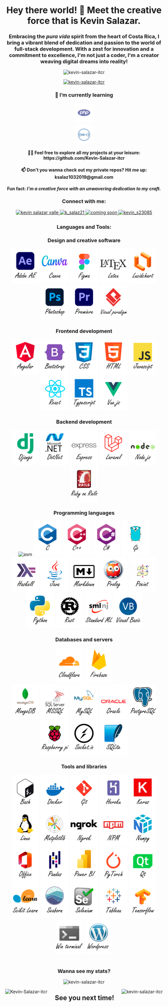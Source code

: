 <h1 align="center">Hey there world! 👋 Meet the creative force that is Kevin Salazar.</h1>
<h3 align="center">
Embracing the <em>pura vida</em> spirit from the heart of Costa Rica, I bring a vibrant blend of dedication and passion to the world of full-stack development. 
With a zest for innovation and a commitment to excellence, I'm not just a coder, I'm a creator weaving digital dreams into reality!
</h3>
<p align="center"> <img src="https://komarev.com/ghpvc/?username=kevin-salazar-itcr&label=Profile%20views&color=0e75b6&style=flat" alt="kevin-salazar-itcr" /> </p>
<p align="center"> <a href="https://github.com/ryo-ma/github-profile-trophy"><img src="https://github-profile-trophy.vercel.app/?username=kevin-salazar-itcr" alt="kevin-salazar-itcr" /></a> </p>
<h3 align = "center">🌱 I’m currently learning </h3>
<div align= "center">
    <a href="https://www.php.net/" target="_blank" rel="noreferrer" style="margin: 10px;width: 40px;height: 40px;padding: 10px;background-color: white;border-radius: 5px;display: flex;flex-direction: column;align-items: center;text-decoration: none;color: #333"> 
        <img style="width: 40px;height: 40px;" src="https://raw.githubusercontent.com/devicons/devicon/master/icons/php/php-plain.svg" alt="php" width="40" height="40"/> 
    </a> 
    <a style="margin: 10px;width: 40px;height: 40px;padding: 10px;background-color: white;border-radius: 5px;display: flex;flex-direction: column;align-items: center;text-decoration: none;color: #333;"href="https://developer.apple.com/library/archive/documentation/Cocoa/Conceptual/ProgrammingWithObjectiveC/Introduction/Introduction.html" target="_blank" rel="noreferrer"> 
        <img style="width: 40px;height: 40px;margin-bottom: 5px;" src="https://raw.githubusercontent.com/devicons/devicon/master/icons/objectivec/objectivec-plain.svg" alt="objective-c" width="40" height="40"/> 
    </a> 
</div>
<h4 align= "center">👨‍💻 Feel free to explore all my projects at your leisure: <a><b>https://github.com/Kevin-Salazar-itcr</b></a></h4>
<h4 align= "center">📫 Don't you wanna check out my private repos? Hit me up: <a><b>ksalaz1032019@gmail.com</b></a></h4>
<h4 align= "center">Fun fact: <b><i>I'm a creative force with an unwavering dedication to my craft.</i></b></h4>
<h3 align="center">Connect with me:</h3>
<p align="center">
    <a href="https://www.facebook.com/kevin.salazarvalle.5/" target="blank">
        <img style="width: 40px;height: 40px;margin-bottom: 5px;" align="center" src="https://raw.githubusercontent.com/rahuldkjain/github-profile-readme-generator/master/src/images/icons/Social/facebook.svg" alt="kevin salazar valle" height="30" width="40" />
    </a>
    <a href="https://instagram.com/k_salaz21" target="blank">
        <img style="width: 40px;height: 40px;margin-bottom: 5px;" align="center" src="https://raw.githubusercontent.com/rahuldkjain/github-profile-readme-generator/master/src/images/icons/Social/instagram.svg" alt="k_salaz21" height="30" width="40" />
    </a>
    <a href="coming soon" target="blank">
        <img style="width: 40px;height: 40px;margin-bottom: 5px;" align="center" src="https://raw.githubusercontent.com/rahuldkjain/github-profile-readme-generator/master/src/images/icons/Social/linked-in-alt.svg" alt="coming soon" height="30" width="40" />
    </a>
    <a href="https://discord.gg/kevin_s23085" target="blank">
        <img style="width: 40px;height: 40px;margin-bottom: 5px;" align="center" src="https://raw.githubusercontent.com/rahuldkjain/github-profile-readme-generator/master/src/images/icons/Social/discord.svg" alt="kevin_s23085" height="30" width="40" />
    </a>
</p>
<h3 align="center">Languages and Tools:</h3>
<div class="tools-container" align = "center">  
<h3>Design and creative software</h3>
<div align= "center">
<img width="90px" src="https://github.com/Kevin-Salazar-itcr/Kevin-Salazar-itcr/raw/main/icons/after_effects.png" alt="After Effects"/>
<img width="90px" src="https://github.com/Kevin-Salazar-itcr/Kevin-Salazar-itcr/raw/main/icons/canva.png" alt="canva"/>
<img width="90px" src="https://github.com/Kevin-Salazar-itcr/Kevin-Salazar-itcr/raw/main/icons/figma.png" alt="figma"/>
<img width="90px" src="https://github.com/Kevin-Salazar-itcr/Kevin-Salazar-itcr/raw/main/icons/latex.png" alt="latex"/>
<img width="90px" src="https://github.com/Kevin-Salazar-itcr/Kevin-Salazar-itcr/raw/main/icons/lucid.png" alt="lucid"/>
<img width="90px" src="https://github.com/Kevin-Salazar-itcr/Kevin-Salazar-itcr/raw/main/icons/photoshop.png" alt="photoshop"/>
<img width="90px" src="https://github.com/Kevin-Salazar-itcr/Kevin-Salazar-itcr/raw/main/icons/premiere.png" alt="premiere"/>
<img width="90px" src="https://github.com/Kevin-Salazar-itcr/Kevin-Salazar-itcr/raw/main/icons/vparadigm.png" alt="vparadigm"/>
</div>
<h3>Frontend development</h3>
<div align= "center">
<img width="90px" src="https://github.com/Kevin-Salazar-itcr/Kevin-Salazar-itcr/raw/main/icons/angular.png" alt="angular"/>
<img width="90px" src="https://github.com/Kevin-Salazar-itcr/Kevin-Salazar-itcr/raw/main/icons/bootstrap.png" alt="bootstrap"/>
<img width="90px" src="https://github.com/Kevin-Salazar-itcr/Kevin-Salazar-itcr/raw/main/icons/css.png" alt="css"/>
<img width="90px" src="https://github.com/Kevin-Salazar-itcr/Kevin-Salazar-itcr/raw/main/icons/html.png" alt="html"/>
<img width="90px" src="https://github.com/Kevin-Salazar-itcr/Kevin-Salazar-itcr/raw/main/icons/javascript.png" alt="javascript"/>
<img width="90px" src="https://github.com/Kevin-Salazar-itcr/Kevin-Salazar-itcr/raw/main/icons/react.png" alt="react"/>
<img width="90px" src="https://github.com/Kevin-Salazar-itcr/Kevin-Salazar-itcr/raw/main/icons/typescript.png" alt="typescript"/>
<img width="90px" src="https://github.com/Kevin-Salazar-itcr/Kevin-Salazar-itcr/raw/main/icons/vue_js.png" alt="vue_js"/>
</div>
<h3>Backend development</h3>
<div align= "center">
<img width="90px" src="https://github.com/Kevin-Salazar-itcr/Kevin-Salazar-itcr/raw/main/icons/django.png" alt="django"/>
<img width="90px" src="https://github.com/Kevin-Salazar-itcr/Kevin-Salazar-itcr/raw/main/icons/dotnet.png" alt=".net"/>
<img width="90px" src="https://github.com/Kevin-Salazar-itcr/Kevin-Salazar-itcr/raw/main/icons/express.png" alt="express"/>
<img width="90px" src="https://github.com/Kevin-Salazar-itcr/Kevin-Salazar-itcr/raw/main/icons/laravel.png" alt="laravel"/>
<img width="90px" src="https://github.com/Kevin-Salazar-itcr/Kevin-Salazar-itcr/raw/main/icons/nodejs.png" alt="nodejs"/>
<img width="90px" src="https://github.com/Kevin-Salazar-itcr/Kevin-Salazar-itcr/raw/main/icons/rails.png" alt="rails"/>
</div>
<h3>Programming languages</h3>
<div align= "center">
<img width="90px" src="https://github.com/Kevin-Salazar-itcr/Kevin-Salazar-itcr/raw/main/icons/assembly ARM-X86-NASM.png" alt="asm"/>
<img width="90px" src="https://github.com/Kevin-Salazar-itcr/Kevin-Salazar-itcr/raw/main/icons/c.png" alt="c"/>
<img width="90px" src="https://github.com/Kevin-Salazar-itcr/Kevin-Salazar-itcr/raw/main/icons/cplusplus.png" alt="cplusplus"/>
<img width="90px" src="https://github.com/Kevin-Salazar-itcr/Kevin-Salazar-itcr/raw/main/icons/csharp.png" alt="csharp"/>
<img width="90px" src="https://github.com/Kevin-Salazar-itcr/Kevin-Salazar-itcr/raw/main/icons/go.png" alt="go"/>
<img width="90px" src="https://github.com/Kevin-Salazar-itcr/Kevin-Salazar-itcr/raw/main/icons/haskell.png" alt="haskell"/>
<img width="90px" src="https://github.com/Kevin-Salazar-itcr/Kevin-Salazar-itcr/raw/main/icons/java.png" alt="java"/>
<img width="90px" src="https://github.com/Kevin-Salazar-itcr/Kevin-Salazar-itcr/raw/main/icons/markdown.png" alt="markdown"/>
<img width="90px" src="https://github.com/Kevin-Salazar-itcr/Kevin-Salazar-itcr/raw/main/icons/prolog.png" alt="prolog"/>
<img width="90px" src="https://github.com/Kevin-Salazar-itcr/Kevin-Salazar-itcr/raw/main/icons/pseint.png" alt="pseint"/>
<img width="90px" src="https://github.com/Kevin-Salazar-itcr/Kevin-Salazar-itcr/raw/main/icons/python.png" alt="python"/>
<img width="90px" src="https://github.com/Kevin-Salazar-itcr/Kevin-Salazar-itcr/raw/main/icons/rust.png" alt="rust"/>
<img width="90px" src="https://github.com/Kevin-Salazar-itcr/Kevin-Salazar-itcr/raw/main/icons/sml.png" alt="standard ml"/>
<img width="90px" src="https://github.com/Kevin-Salazar-itcr/Kevin-Salazar-itcr/raw/main/icons/visual_basic.png" alt="visual_basic"/>
</div>
<h3>Databases and servers</h3>
<img width="90px" src="https://github.com/Kevin-Salazar-itcr/Kevin-Salazar-itcr/raw/main/icons/cloudflare.png" alt="cloudflare"/>
<img width="90px" src="https://github.com/Kevin-Salazar-itcr/Kevin-Salazar-itcr/raw/main/icons/firebase.png" alt="firebase"/>
<div align= "center"><img width="90px" src="https://github.com/Kevin-Salazar-itcr/Kevin-Salazar-itcr/raw/main/icons/mongodb.png" alt="mongodb"/>
<img width="90px" src="https://github.com/Kevin-Salazar-itcr/Kevin-Salazar-itcr/raw/main/icons/mssql.png" alt="mssql"/>
<img width="90px" src="https://github.com/Kevin-Salazar-itcr/Kevin-Salazar-itcr/raw/main/icons/mysql.png" alt="mysql"/>
<img width="90px" src="https://github.com/Kevin-Salazar-itcr/Kevin-Salazar-itcr/raw/main/icons/oracle.png" alt="oracle"/>
<img width="90px" src="https://github.com/Kevin-Salazar-itcr/Kevin-Salazar-itcr/raw/main/icons/psql.png" alt="postgres"/>
<img width="90px" src="https://github.com/Kevin-Salazar-itcr/Kevin-Salazar-itcr/raw/main/icons/raspberrypi.png" alt="raspberrypi"/>
<img width="90px" src="https://github.com/Kevin-Salazar-itcr/Kevin-Salazar-itcr/raw/main/icons/socketio.png" alt="socketio"/>
<img width="90px" src="https://github.com/Kevin-Salazar-itcr/Kevin-Salazar-itcr/raw/main/icons/sqlite.png" alt="sqlite"/>
</div>
<h3>Tools and libraries</h3>
<div align= "center">
<img width="90px" src="https://github.com/Kevin-Salazar-itcr/Kevin-Salazar-itcr/raw/main/icons/bash.png" alt="bash"/>
<img width="90px" src="https://github.com/Kevin-Salazar-itcr/Kevin-Salazar-itcr/raw/main/icons/docker.png" alt="docker"/>
<img width="90px" src="https://github.com/Kevin-Salazar-itcr/Kevin-Salazar-itcr/raw/main/icons/git.png" alt="git"/>
<img width="90px" src="https://github.com/Kevin-Salazar-itcr/Kevin-Salazar-itcr/raw/main/icons/heroku.png" alt="heroku"/>
<img width="90px" src="https://github.com/Kevin-Salazar-itcr/Kevin-Salazar-itcr/raw/main/icons/keras.png" alt="keras"/>
<img width="90px" src="https://github.com/Kevin-Salazar-itcr/Kevin-Salazar-itcr/raw/main/icons/linux.png" alt="linux"/>
<img width="90px" src="https://github.com/Kevin-Salazar-itcr/Kevin-Salazar-itcr/raw/main/icons/matplotlib.png" alt="matplotlib"/>
<img width="90px" src="https://github.com/Kevin-Salazar-itcr/Kevin-Salazar-itcr/raw/main/icons/ngrok.png" alt="ngrok"/>
<img width="90px" src="https://github.com/Kevin-Salazar-itcr/Kevin-Salazar-itcr/raw/main/icons/npm.png" alt="npm"/>
<img width="90px" src="https://github.com/Kevin-Salazar-itcr/Kevin-Salazar-itcr/raw/main/icons/numpy.png" alt="numpy"/>
<img width="90px" src="https://github.com/Kevin-Salazar-itcr/Kevin-Salazar-itcr/raw/main/icons/office.png" alt="office"/>
<img width="90px" src="https://github.com/Kevin-Salazar-itcr/Kevin-Salazar-itcr/raw/main/icons/pandas.png" alt="pandas"/>
<img width="90px" src="https://github.com/Kevin-Salazar-itcr/Kevin-Salazar-itcr/raw/main/icons/powerbi.png" alt="powerbi"/>
<img width="90px" src="https://github.com/Kevin-Salazar-itcr/Kevin-Salazar-itcr/raw/main/icons/pytorch.png" alt="pytorch"/>
<img width="90px" src="https://github.com/Kevin-Salazar-itcr/Kevin-Salazar-itcr/raw/main/icons/qt.png" alt="qt"/>
<img width="90px" src="https://github.com/Kevin-Salazar-itcr/Kevin-Salazar-itcr/raw/main/icons/scikit.png" alt="scikit"/>
<img width="90px" src="https://github.com/Kevin-Salazar-itcr/Kevin-Salazar-itcr/raw/main/icons/seaborn.png" alt="seaborn"/>
<img width="90px" src="https://github.com/Kevin-Salazar-itcr/Kevin-Salazar-itcr/raw/main/icons/selenium.png" alt="selenium"/>
<img width="90px" src="https://github.com/Kevin-Salazar-itcr/Kevin-Salazar-itcr/raw/main/icons/tableau.png" alt="tableau"/>
<img width="90px" src="https://github.com/Kevin-Salazar-itcr/Kevin-Salazar-itcr/raw/main/icons/tensorflow.png" alt="tensorflow"/>
<img width="90px" src="https://github.com/Kevin-Salazar-itcr/Kevin-Salazar-itcr/raw/main/icons/win_terminal.png" alt="win_terminal"/>
<img width="90px" src="https://github.com/Kevin-Salazar-itcr/Kevin-Salazar-itcr/raw/main/icons/wordpress.png" alt="wordpress"/>
</div>
</div>
</br>
<h3 align="center">Wanna see my stats?</h3>
<p align="center" ><img src="https://github-readme-stats.vercel.app/api/top-langs?username=kevin-salazar-itcr&show_icons=true&locale=en&layout=compact" alt="kevin-salazar-itcr" /></p>
<p><img align="left" src="https://github-readme-streak-stats.herokuapp.com/?user=Kevin-Salazar-itcr&" alt="Kevin-Salazar-itcr" /></p>
<p><img align="right" src="https://github-readme-stats.vercel.app/api?username=kevin-salazar-itcr&show_icons=true&locale=en" alt="kevin-salazar-itcr" /></p>
<h2 align="center">See you next time!</h2>

